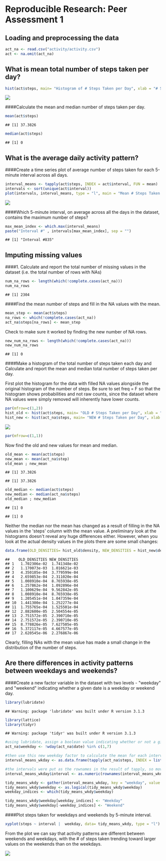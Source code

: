 # Reproducible Research: Peer Assessment 1


## Loading and preprocessing the data


```r
act_na <- read.csv("activity/activity.csv")
act <- na.omit(act_na)
```


## What is mean total number of steps taken per day?


```r
hist(act$steps, main= "Histogram of # Steps Taken per Day", xlab = "# Steps")
```

![](./PA1_template_files/figure-html/unnamed-chunk-2-1.png) 

####Calculate the mean and median number of steps taken per day.


```r
mean(act$steps)
```

```
## [1] 37.3826
```

```r
median(act$steps)
```

```
## [1] 0
```


## What is the average daily activity pattern?

####Create a time series plot of average number of steps taken for each 5-minute interval across all days.

```r
interval_means <- tapply(act$steps, INDEX = act$interval, FUN = mean)
intervals <- sort(unique(act$interval))
plot(intervals, interval_means, type = "l", main = "Mean # Steps Taken vs 5-minute Interval", ylab = "Mean # Steps Taken", xlab = "5-minute Interval ID")
```

![](./PA1_template_files/figure-html/unnamed-chunk-4-1.png) 

####Which 5-minute interval, on average across all the days in the dataset, contains the maximum number of steps?

```r
max_mean_index <- which.max(interval_means)
paste("Interval #" , intervals[max_mean_index], sep = "")
```

```
## [1] "Interval #835"
```

## Imputing missing values

####1. Calculate and report the total number of missing values in the dataset (i.e. the total number of rows with NAs)

```r
num_na_rows <- length(which(!complete.cases(act_na)))
num_na_rows
```

```
## [1] 2304
```

####Find the mean number of steps and fill in the NA values with the mean.

```r
mean_step <- mean(act$steps)
na_rows <- which(!complete.cases(act_na))
act_na$steps[na_rows] <- mean_step
```

Check to make sure it worked by finding the new number of NA rows.


```r
new_num_na_rows <- length(which(!complete.cases(act_na)))
new_num_na_rows
```

```
## [1] 0
```

####Make a histogram of the total number of steps taken each day and Calculate and report the mean and median total number of steps taken per day.

First plot the histogram for the data with filled NA values alongside the original histogram of the number of steps. Be sure to set freq = F so that the histogram shows probabilities and not raw counts, since the dataset where NA values were simply removed will inherently have lower counts.


```r
par(mfrow=c(1,2))
hist_old <- hist(act$steps, main= "OLD # Steps Taken per Day", xlab = "# Steps", ylim = c(0, 0.02), freq = F)
hist_new <- hist(act_na$steps, main= "NEW # Steps Taken per Day", xlab = "# Steps", ylim= c(0, 0.02), freq = F)
```

![](./PA1_template_files/figure-html/unnamed-chunk-9-1.png) 

```r
par(mfrow=c(1,1))
```

Now find the old and new values for mean and median.


```r
old_mean <- mean(act$steps)
new_mean <- mean(act_na$step)
old_mean ; new_mean
```

```
## [1] 37.3826
```

```
## [1] 37.3826
```

```r
old_median <- median(act$steps)
new_median <- median(act_na$steps)
old_median ; new_median
```

```
## [1] 0
```

```
## [1] 0
```

Neither the median nor the mean has changed as a result of filling in the NA values in the 'steps' column with the mean value. A preliminary look at the histograms doesn't reveal any huge differences either. However, when you look at the actual density values in the plots there are some small changes:


```r
data.frame(OLD_DENSITIES= hist_old$density, NEW_DENSITIES = hist_new$density)
```

```
##    OLD_DENSITIES NEW_DENSITIES
## 1   1.702306e-02  1.741348e-02
## 2   1.170073e-03  1.016621e-03
## 3   4.350105e-04  3.779599e-04
## 4   2.659853e-04  2.311020e-04
## 5   1.008910e-04  8.765938e-05
## 6   1.257862e-04  1.092896e-04
## 7   1.100629e-04  9.562842e-05
## 8   1.008910e-04  8.765938e-05
## 9   1.205451e-04  1.047359e-04
## 10  1.441300e-04  1.252277e-04
## 11  1.755765e-04  1.525501e-04
## 12  2.882600e-05  2.504554e-05
## 13  2.751572e-05  2.390710e-05
## 14  2.751572e-05  2.390710e-05
## 15  8.778826e-05  7.627505e-05
## 16  5.372117e-05  4.667577e-05
## 17  2.620545e-06  2.276867e-06
```

Clearly, filling NAs with the mean value has made a small change in the distribution of the number of steps.

## Are there differences in activity patterns between weekdays and weekends?

####Create a new factor variable in the dataset with two levels - "weekday" and "weekend" indicating whether a given date is a weekday or weekend day.


```r
library(lubridate)
```

```
## Warning: package 'lubridate' was built under R version 3.1.3
```

```r
library(lattice)
library(tidyr)
```

```
## Warning: package 'tidyr' was built under R version 3.1.3
```

```r
#using lubridate, assign a boolean value indicating whether or not a given date is a weekday
act_na$weekday <- !wday(act_na$date) %in% c(1,7)

#then use this new weekday factor to calculate the mean for each interval, for both weekdays and weekends.
interval_means_wkday <- as.data.frame(tapply(act_na$steps, INDEX = list(act_na$interval, act_na$weekday), FUN = mean))

#the intervals were put as the rownames in the result of tapply, so move them to a column in the dataframe
interval_means_wkday$interval <- as.numeric(rownames(interval_means_wkday))

tidy_means_wkdy <- gather(interval_means_wkday, key = "weekday", value = "steps", -interval)
tidy_means_wkdy$weekday <- as.logical(tidy_means_wkdy$weekday)
weekday_indices <- which(tidy_means_wkdy$weekday)

tidy_means_wkdy$weekday[weekday_indices] <- "Weekday"
tidy_means_wkdy$weekday[-weekday_indices] <- "Weekend"
```

####Plot steps taken for weekdays and weekends by 5-minute interval.

```r
xyplot(steps ~ interval |  weekday, data= tidy_means_wkdy, type = "l")
```
From the plot we can say that activity patterns are different between weekends and weekdays, with the # of steps taken trending toward larger values on the weekends than on the weekdays.

![](./PA1_template_files/figure-html/unnamed-chunk-13-1.png) 
